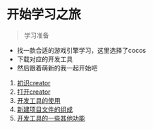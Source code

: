# 开始学习之旅

> 学习准备

* 找一款合适的游戏引擎学习，这里选择了cocos
* 下载对应的开发工具
* 然后跟着萌新的我一起开始吧

1. [初识creator](./01-初识creator.md)
2. [打开creator](./02-打开creator.md)
3. [开发工具的使用](./03-开发工具的使用.md)
4. [新建项目文件的组成](./04-新建项目文件的组成.md)
5. [开发工具的一些其他功能](./05-开发工具的一些其他功能.md)